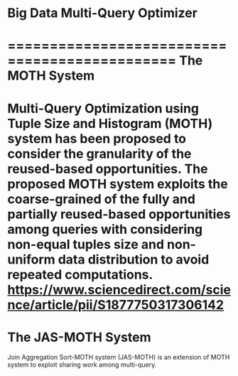# Big Data Multi-Query Optimizer
==============================================
The MOTH System
==============================================
Multi-Query Optimization using Tuple Size and Histogram (MOTH) system has been proposed to consider the granularity of the reused-based opportunities. The proposed MOTH system exploits the coarse-grained of the fully and partially reused-based opportunities among queries with considering non-equal tuples size and non-uniform data distribution to avoid repeated computations.
https://www.sciencedirect.com/science/article/pii/S1877750317306142
==============================================
The JAS-MOTH System
==============================================
Join Aggregation Sort-MOTH system (JAS-MOTH) is an extension of MOTH system to exploit sharing work among multi-query.

